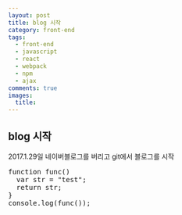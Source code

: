 ```yaml
---
layout: post
title: blog 시작
category: front-end
tags:
  - front-end
  - javascript
  - react
  - webpack
  - npm
  - ajax
comments: true
images:
  title:
---
```


## blog 시작    

2017.1.29일 네이버블로그를 버리고 git에서 블로그를 시작

<script src="https://gist.github.com/radlohead/1c9edf33885e1236971e41c100a82a45.js"></script>

<pre class="brush: js">
function func()
  var str = "test";
  return str;
}
console.log(func());
</pre>
